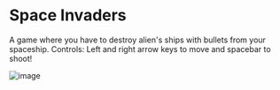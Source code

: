 # Space Invaders

A game where you have to destroy alien's ships with bullets from your spaceship. Controls: Left and right arrow keys to move and spacebar to shoot!

![image](https://github.com/user-attachments/assets/53e9ebc2-f8e7-45a9-a1cc-a70e45577db5)
